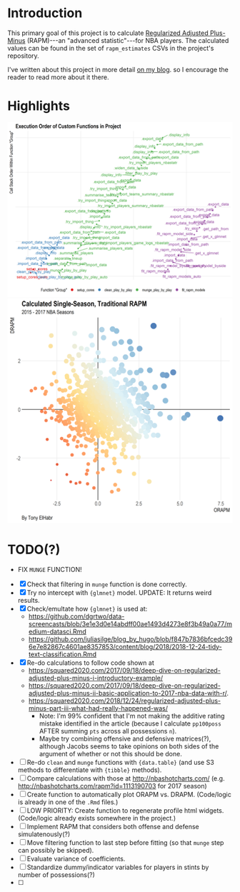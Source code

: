 
# Introduction

This primary goal of this project is to calculate 
[Regularized Adjusted Plus-Minus](https://www.nbastuffer.com/analytics101/regularized-adjusted-plus-minus-rapm/) 
(RAPM)---an "advanced statistic"---for NBA players. 
The calculated values can be found in the set of `rapm_estimates` 
CSVs in the project's repository.

I've written about this project in more detail [on my blog](https://tonyelhabr.rbind.io).
so I encourage the reader to read more about it there.

# Highlights

![](figs/viz_proj_funcs.png)
![](figs/viz_rapm_estimates.png)

# TODO(?)

+ FIX `MUNGE` FUNCTION!

+ [x] Check that filtering in `munge` function is done correctly.
+ [x] Try no intercept with `{glmnet}` model. UPDATE: It returns weird results.
+ [x] Check/emultate how `{glmnet}` is used at:
    + https://github.com/dgrtwo/data-screencasts/blob/3e1e3d0e14abdff00ae1493d4273e8f3b49a0a77/medium-datasci.Rmd
    + https://github.com/juliasilge/blog_by_hugo/blob/f847b7836bfcedc396e7e82867c4601ae8357853/content/blog/2018/2018-12-24-tidy-text-classification.Rmd
+ [x] Re-do calculations to follow code shown at
    + https://squared2020.com/2017/09/18/deep-dive-on-regularized-adjusted-plus-minus-i-introductory-example/
    + https://squared2020.com/2017/09/18/deep-dive-on-regularized-adjusted-plus-minus-ii-basic-application-to-2017-nba-data-with-r/.
    + https://squared2020.com/2018/12/24/regularized-adjusted-plus-minus-part-iii-what-had-really-happened-was/
        + Note: I'm 99% confident that I'm not making the additive rating mistake identified in the article
        (because I calculate `pp100poss` AFTER summing `pts` across all possessions `n`).
        + Maybe try combining offensive and defensive matrices(?), although Jacobs seems to take opinions on both sides
        of the argument of whether or not this should be done.
+ [ ] Re-do `clean` and `munge` functions with `{data.table}` (and use S3 methods to differentiate with `{tibble}` methods).
+ [ ] Compare calculations with those at http://nbashotcharts.com/ (e.g. http://nbashotcharts.com/rapm?id=1113190703 for 2017 season)
+ [ ] Create function to automatically plot ORAPM vs. DRAPM. (Code/logic is already in
one of the `.Rmd` files.)
+ [ ] LOW PRIORITY: Create function to regenerate profile html widgets.
(Code/logic already exists somewhere in the project.)
+ [ ] Implement RAPM that considers both offense and defense simulatenously(?)
+ [ ] Move filtering function to last step before fitting (so that `munge` step
can possibly be skipped).
+ [ ] Evaluate variance of coefficients.
+ [ ] Standardize dummy/indicator variables for players in stints by number of possessions(?)
+ [ ] 
